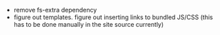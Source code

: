 * remove fs-extra dependency
* figure out templates. figure out inserting links to bundled JS/CSS (this has to be done manually in the site source currently)